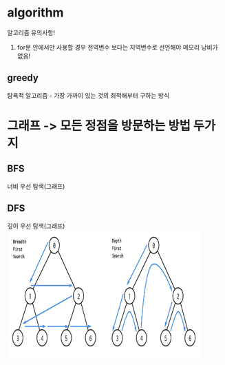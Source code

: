 # algorithm
알고리즘 유의사항!

1. for문 안에서만 사용할 경우 전역변수 보다는 지역변수로 선언해야 메모리 낭비가 없음!


greedy
------
탐욕적 알고리즘 - 가장 가까이 있는 것의 최적해부터 구하는 방식



그래프 -> 모든 정점을 방문하는 방법 두가지
==========================================

BFS
----
너비 우선 탐색(그래프)

DFS
---
깊이 우선 탐색(그래프)
<img src="/img/bfsdfs.png" width="450px" height="300px" title="bfsdfs" alt="bfsdfs"></img><br/>
